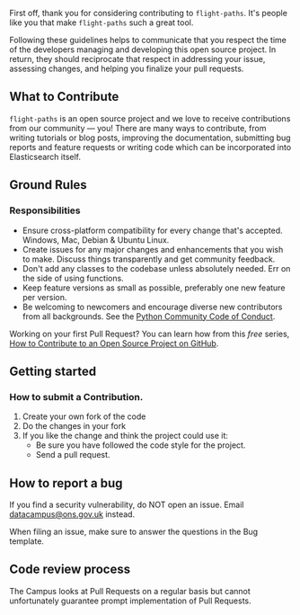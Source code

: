 First off, thank you for considering contributing to `flight-paths`. It's people like you that make `flight-paths` such a great tool.

Following these guidelines helps to communicate that you respect the time of the developers managing and developing this open source project. In return, they should reciprocate that respect in addressing your issue, assessing changes, and helping you finalize your pull requests.

<a id="what-to-contribute"> </a>

## What to Contribute

`flight-paths` is an open source project and we love to receive contributions from our community — you! There are many ways to contribute, from writing tutorials or blog posts, improving the documentation, submitting bug reports and feature requests or writing code which can be incorporated into Elasticsearch itself.

<a id="ground-rules"> </a>

## Ground Rules

### Responsibilities
* Ensure cross-platform compatibility for every change that's accepted. Windows, Mac, Debian & Ubuntu Linux.
* Create issues for any major changes and enhancements that you wish to make. Discuss things transparently and get community feedback.
* Don't add any classes to the codebase unless absolutely needed. Err on the side of using functions.
* Keep feature versions as small as possible, preferably one new feature per version.
* Be welcoming to newcomers and encourage diverse new contributors from all backgrounds. See the [Python Community Code of Conduct](https://www.python.org/psf/codeofconduct/).

Working on your first Pull Request? You can learn how from this *free* series, [How to Contribute to an Open Source Project on GitHub](https://egghead.io/series/how-to-contribute-to-an-open-source-project-on-github).

<a id="getting-started"> </a>

## Getting started

### How to submit a Contribution.

1. Create your own fork of the code
2. Do the changes in your fork
3. If you like the change and think the project could use it:
    * Be sure you have followed the code style for the project.
    * Send a pull request.

## How to report a bug

If you find a security vulnerability, do NOT open an issue. Email datacampus@ons.gov.uk instead.

When filing an issue, make sure to answer the questions in the Bug template.

## Code review process

The Campus looks at Pull Requests on a regular basis but cannot unfortunately guarantee prompt implementation of Pull Requests.